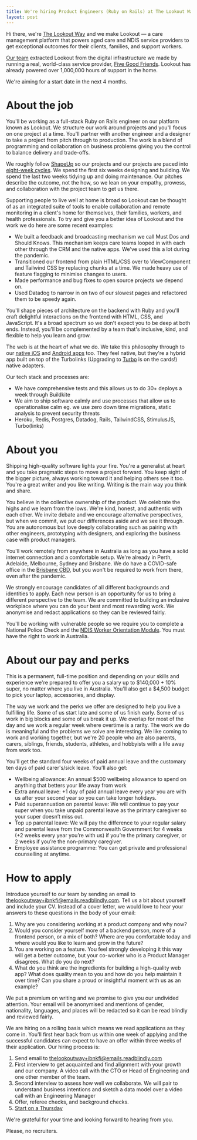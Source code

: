 ```yaml
---
title: We're hiring Product Engineers (Ruby on Rails) at The Lookout Way
layout: post
---
```


Hi there, we're [The Lookout Way](https://thelookoutway.com/) and we make Lookout — a care management platform that powers aged care and NDIS service providers to get exceptional outcomes for their clients, families, and support workers.

[Our team](https://www.thelookoutway.com/meet-the-team) extracted Lookout from the digital infrastructure we made by running a real, world-class service provider, [Five Good Friends](https://www.fivegoodfriends.com.au/). Lookout has already powered over 1,000,000 hours of support in the home.

We're aiming for a start date in the next 4 months.

# About the job

You'll be working as a full-stack Ruby on Rails engineer on our platform known as Lookout. We structure our work around projects and you'll focus on one project at a time. You'll partner with another engineer and a designer to take a project from pitch through to production. The work is a blend of programming and collaboration on business problems giving you the control to balance delivery and trade-offs.

We roughly follow [ShapeUp](https://basecamp.com/shapeup/webbook) so our projects and our projects are paced into [eight-week cycles](https://cycles.thelookoutway.net/). We spend the first six weeks designing and building. We spend the last two weeks tidying up and doing maintenance. Our pitches describe the outcome, not the how, so we lean on your empathy, prowess, and collaboration with the project team to get us there.

Supporting people to live well at home is broad so Lookout can be thought of as an integrated suite of tools to enable collaboration and remote monitoring in a client's home for themselves, their families, workers, and health professionals. To try and give you a better idea of Lookout and the work we do here are some recent examples:

- We built a feedback and broadcasting mechanism we call Must Dos and Should Knows. This mechanism keeps care teams looped in with each other through the CRM and the native apps. We've used this a lot during the pandemic.
- Transitioned our frontend from plain HTML/CSS over to ViewComponent and Tailwind CSS by replacing chunks at a time. We made heavy use of feature flagging to minimise changes to users.
- Made performance and bug fixes to open source projects we depend on.
- Used Datadog to narrow in on two of our slowest pages and refactored them to be speedy again.

You'll shape pieces of architecture on the backend with Ruby and you'll craft delightful interactions on the frontend with HTML, CSS, and JavaScript. It's a broad spectrum so we don't expect you to be deep at both ends. Instead, you'll be complemented by a team that's inclusive, kind, and flexible to help you learn and grow.

The web is at the heart of what we do. We take this philosophy through to our [native iOS](https://apps.apple.com/au/app/lookout/id1576631449) and [Android apps](https://play.google.com/store/apps/details?id=com.thelookoutapp.android&hl=en_AU&gl=US) too. They feel native, but they're a hybrid app built on top of the Turbolinks (Upgrading to [Turbo](https://turbo.hotwired.dev/) is on the cards!) native adapters.

Our tech stack and processes are:

- We have comprehensive tests and this allows us to do 30+ deploys a week through Buildkite
- We aim to ship software calmly and use processes that allow us to operationalise calm eg. we use zero down time migrations, static analysis to prevent security threats
- Heroku, Redis, Postgres, Datadog, Rails, TailwindCSS, StimulusJS, Turbo(links)

# About you

Shipping high-quality software lights your fire. You're a generalist at heart and you take pragmatic steps to move a project forward. You keep sight of the bigger picture, always working toward it and helping others see it too. You're a great writer and you like writing. Writing is the main way you think and share.

You believe in the collective ownership of the product. We celebrate the highs and we learn from the lows. We're kind, honest, and authentic with each other. We invite debate and we encourage alternative perspectives, but when we commit, we put our differences aside and we see it through. You are autonomous but love deeply collaborating such as pairing with other engineers, prototyping with designers, and exploring the business case with product managers.

You'll work remotely from anywhere in Australia as long as you have a solid internet connection and a comfortable setup. We're already in Perth, Adelaide, Melbourne, Sydney and Brisbane. We do have a COVID-safe office in the [Brisbane CBD](https://www.google.com/maps/place/179+N+Quay,+Brisbane+City+QLD+4000/@-27.4684525,153.0170302,17z/data=!3m1!4b1!4m5!3m4!1s0x6b915a06b7c2c29d:0xc2eedf160f982ed9!8m2!3d-27.4684525!4d153.0192189), but you won't be required to work from there, even after the pandemic.

We strongly encourage candidates of all different backgrounds and identities to apply. Each new person is an opportunity for us to bring a different perspective to the team. We are committed to building an inclusive workplace where you can do your best and most rewarding work. We anonymise and redact applications so they can be reviewed fairly.

You'll be working with vulnerable people so we require you to complete a National Police Check and the [NDIS Worker Orientation Module](https://www.ndiscommission.gov.au/node/1236). You must have the right to work in Australia.

# About our pay and perks

This is a permanent, full-time position and depending on your skills and experience we're prepared to offer you a salary up to $140,000 + 10% super, no matter where you live in Australia. You'll also get a $4,500 budget to pick your laptop, accessories, and display.

The way we work and the perks we offer are designed to help you live a fulfilling life. Some of us start late and some of us finish early. Some of us work in big blocks and some of us break it up. We overlap for most of the day and we work a regular week where overtime is a rarity. The work we do is meaningful and the problems we solve are interesting. We like coming to work and working together, but we're 20 people who are also parents, carers, siblings, friends, students, athletes, and hobbyists with a life away from work too.

You'll get the standard four weeks of paid annual leave and the customary ten days of paid carer's/sick leave. You’ll also get:

- Wellbeing allowance: An annual $500 wellbeing allowance to spend on anything that betters your life away from work
- Extra annual leave: +1 day of paid annual leave every year you are with us after your second year so you can take longer holidays.
- Paid superannuation on parental leave: We will continue to pay your super when you take unpaid parental leave as the primary caregiver so your super doesn’t miss out.
- Top up parental leave: We will pay the difference to your regular salary and parental leave from the Commonwealth Government for 4 weeks (+2 weeks every year you’re with us) if you’re the primary caregiver, or 2 weeks if you’re the non-primary caregiver.
- Employee assistance programme: You can get private and professional counselling at anytime.

# How to apply

Introduce yourself to our team by sending an email to [thelookoutway+ibnkfi@emails.readblindly.com](mailto:thelookoutway+ibnkfi@emails.readblindly.com). Tell us a bit about yourself and include your CV. Instead of a cover letter, we would love to hear your answers to these questions in the body of your email:

1. Why are you considering working at a product company and why now?
2. Would you consider yourself more of a backend person, more of a frontend person, or a mix of both? Where are you comfortable today and where would you like to learn and grow in the future?
3. You are working on a feature. You feel strongly developing it this way will get a better outcome, but your co-worker who is a Product Manager disagrees. What do you do next?
4. What do you think are the ingredients for building a high-quality web app? What does quality mean to you and how do you help maintain it over time? Can you share a proud or insightful moment with us as an example?

We put a premium on writing and we promise to give you our undivided attention. Your email will be anonymised and mentions of gender, nationality, languages, and places will be redacted so it can be read blindly and reviewed fairly.

We are hiring on a rolling basis which means we read applications as they come in. You'll first hear back from us within one week of applying and the successful candidates can expect to have an offer within three weeks of their application. Our hiring process is:

1. Send email to [thelookoutway+ibnkfi@emails.readblindly.com](mailto:thelookoutway+ibnkfi@emails.readblindly.com)
2. First interview to get acquainted and find alignment with your growth and our company. A video call with the CTO or Head of Engineering and one other member of the team.
3. Second interview to assess how well we collaborate. We will pair to understand business intentions and sketch a data model over a video call with an Engineering Manager
4. Offer, referee checks, and background checks.
5. [Start on a Thursday](https://tatey.com/2020/01/19/starting-a-new-job-on-a-thursday/)

We're grateful for your time and looking forward to hearing from you.

Please, no recruiters.